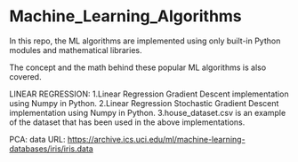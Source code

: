 # Machine_Learning_Algorithms
In this repo, the ML algorithms are implemented using only built-in Python modules and mathematical libraries. 


The concept and the math behind these popular ML algorithms is also covered.


LINEAR REGRESSION:
1.Linear Regression Gradient Descent implementation using Numpy in Python.
2.Linear Regression Stochastic Gradient Descent implementation using Numpy in Python.
3.house_dataset.csv is an example of the dataset that has been used in the above implementations. 

PCA: 
data URL: https://archive.ics.uci.edu/ml/machine-learning-databases/iris/iris.data
